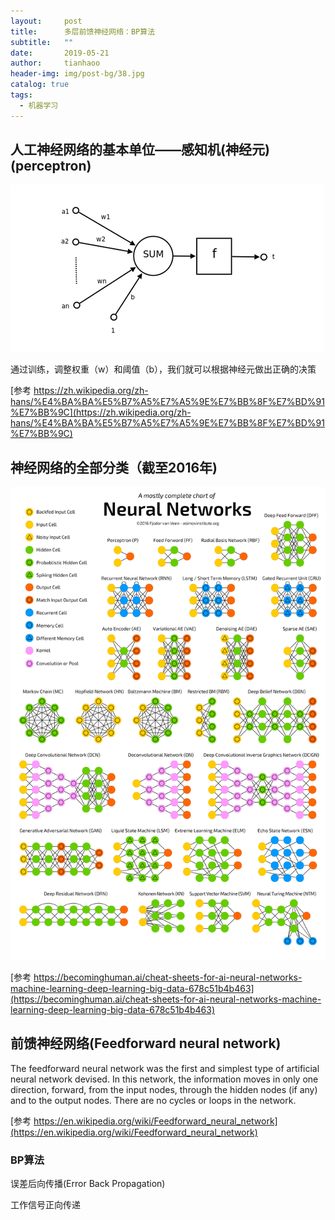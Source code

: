 ```yaml
---
layout:     post
title:      多层前馈神经网络：BP算法
subtitle:   ""
date:       2019-05-21
author:     tianhaoo
header-img: img/post-bg/38.jpg
catalog: true
tags:
  - 机器学习
---
```


## 人工神经网络的基本单位——感知机(神经元)(perceptron)

![perceptron](/img/20190521/2.png) 

通过训练，调整权重（w）和阈值（b），我们就可以根据神经元做出正确的决策

[参考 https://zh.wikipedia.org/zh-hans/%E4%BA%BA%E5%B7%A5%E7%A5%9E%E7%BB%8F%E7%BD%91%E7%BB%9C](https://zh.wikipedia.org/zh-hans/%E4%BA%BA%E5%B7%A5%E7%A5%9E%E7%BB%8F%E7%BD%91%E7%BB%9C)

## 神经网络的全部分类（截至2016年)

![all nn](/img/20190521/1.png)


[参考 https://becominghuman.ai/cheat-sheets-for-ai-neural-networks-machine-learning-deep-learning-big-data-678c51b4b463](https://becominghuman.ai/cheat-sheets-for-ai-neural-networks-machine-learning-deep-learning-big-data-678c51b4b463)


## 前馈神经网络(Feedforward neural network)

The feedforward neural network was the first and simplest type of artificial neural network devised. In this network, the information moves in only one direction, forward, from the input nodes, through the hidden nodes (if any) and to the output nodes. There are no cycles or loops in the network.


[参考 https://en.wikipedia.org/wiki/Feedforward_neural_network](https://en.wikipedia.org/wiki/Feedforward_neural_network)

### BP算法

误差后向传播(Error Back Propagation)

工作信号正向传递


